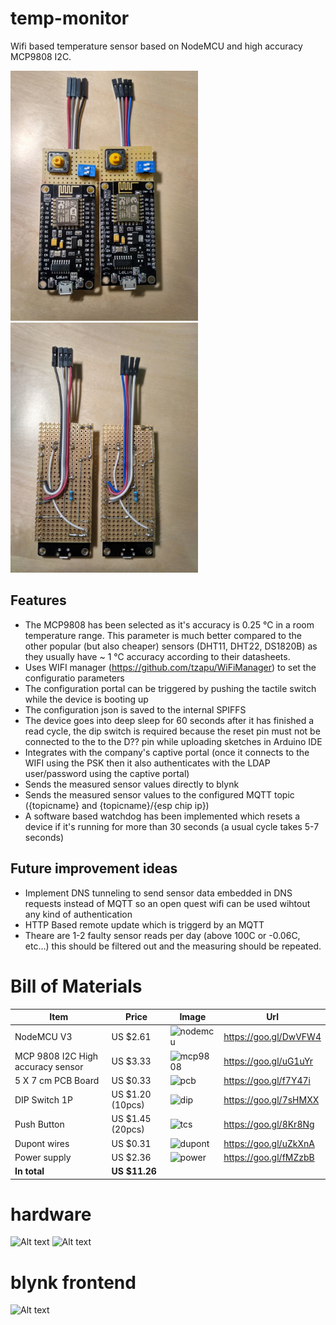 # temp-monitor
Wifi based temperature sensor based on NodeMCU and high accuracy MCP9808 I2C.

<img src="site/IMG_20170612_232044_HDR.jpg?raw=true" width="300">
<img src="site/IMG_20170612_232103_HDR.jpg?raw=true" width="300">

## Features

* The MCP9808 has been selected as it's accuracy is 0.25 ℃ in a room temperature range. This parameter is much better compared to  the other popular (but also cheaper) sensors (DHT11, DHT22, DS1820B) as they usually have ~ 1 ℃ accuracy according to their datasheets.
* Uses WIFI manager (https://github.com/tzapu/WiFiManager) to set the configuratio parameters
* The configuration portal can be triggered by pushing the tactile switch while the device is booting up
* The configuration json is saved to the internal SPIFFS
* The device goes into deep sleep for 60 seconds after it has finished a read cycle, the dip switch is required because the reset pin must not be connected to the to the D?? pin while uploading sketches in Arduino IDE 
* Integrates with the company's captive portal (once it connects to the WIFI using the PSK then it also authenticates with the LDAP user/password using the captive portal)
* Sends the measured sensor values directly to blynk
* Sends the measured sensor values to the configured MQTT topic ({topicname} and {topicname}/{esp chip ip})
* A software based watchdog has been implemented which resets a device if it's running for more than 30 seconds (a usual cycle takes 5-7 seconds)  

## Future improvement ideas 
* Implement DNS tunneling to send sensor data embedded in DNS requests instead of MQTT so an open quest wifi can be used wihtout any kind of authentication  
* HTTP Based remote update which is triggerd by an MQTT
* Theare are 1-2 faulty sensor reads per day (above 100C or -0.06C, etc...) this should be filtered out and the measuring should be repeated.

# Bill of Materials

Item | Price | Image | Url
-----|-------|-------------|----
NodeMCU V3| US $2.61 | ![nodemcu](https://img3.banggood.com/thumb/view/oaupload/banggood/images/6B/97/3cda1ef7-adef-92d8-f26b-9c047864b814.jpg)| https://goo.gl/DwVFW4
MCP 9808 I2C High accuracy sensor | US $3.33 | ![mcp9808](https://ae01.alicdn.com/kf/HTB1D1GeSFXXXXcQXFXXq6xXFXXXM/MCP9808-High-Accuracy-I2C-IIC-Temperature-Sensor-Breakout-Board.jpg_640x640.jpg) | https://goo.gl/uG1uYr
5 X 7 cm PCB Board | US $0.33 | ![pcb](https://ae01.alicdn.com/kf/HTB1g0JqRXXXXXaDaFXXq6xXFXXXK/Hot-1Pcs-5-7-PCB-5x7-PCB-5cm-7cm-DIY-Prototype-Paper-PCB-Universal-Board-yellow.jpg_640x640.jpg) | https://goo.gl/f7Y47i
DIP Switch 1P | US $1.20 (10pcs)| ![dip](https://ae01.alicdn.com/kf/HTB1qLLJHXXXXXb_aXXXq6xXFXXXd/201112132/HTB1qLLJHXXXXXb_aXXXq6xXFXXXd.jpg) |https://goo.gl/7sHMXX
Push Button | US $1.45 (20pcs)| ![tcs](https://ae01.alicdn.com/kf/HTB1j94iLXXXXXc7XVXXq6xXFXXXJ/20PCS-LOT-12x12x7-3-mm-Tactile-Switches-Yellow-Square-Push-Button-Tact-Switch-12-12-7.jpg_640x640.jpg) | https://goo.gl/8Kr8Ng
Dupont wires | US $0.31 | ![dupont](https://ae01.alicdn.com/kf/HTB1junGPXXXXXb1XpXXq6xXFXXXU/1lot-40pcs-10cm-2-54mm-1pin-1p-1p-female-to-female-jumper-wire-Dupont-cable-for.jpg_640x640.jpg) | https://goo.gl/uZkXnA 
Power supply | US $2.36 | ![power](https://ae01.alicdn.com/kf/HTB1eEJjIpXXXXcoXFXXq6xXFXXXL/Micro-USB-Travel-Home-Charger-Adapter-With-Cable-For-Phone-Samsung-HTC-Universal-EU-US-Plug.jpg) | https://goo.gl/fMZzbB
**In total** | **US $11.26** |

# hardware
![Alt text](site/IMG_20170501_121737_HDR.jpg?raw=true "Title")
![Alt text](site/IMG_20170502_081327_HDR.jpg?raw=true "Title")

# blynk frontend
![Alt text](site/Screenshot_2017-05-02-08-00-39-010_cc.blynk.png?raw=true "Title")
